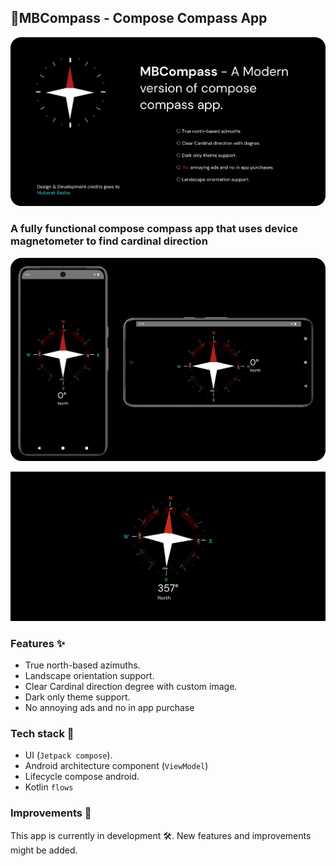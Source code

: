 ## 🧭MBCompass - Compose Compass App

![Banner MBCompass](BannerMBCompass.png)


### A fully functional compose compass app that uses device magnetometer to find cardinal direction

![Overview MBCompass](OverviewMBCompass.png)

![MBCompass App](MBCompassAppDemo.gif)

### Features ✨

- True north-based azimuths.
- Landscape orientation support.
- Clear Cardinal direction degree with custom image.
- Dark only theme support.
- No annoying ads and no in app purchase

### Tech stack 🧱

- UI (`Jetpack compose`).
- Android architecture component (`ViewModel`)
- Lifecycle compose android.
- Kotlin `flows`

### Improvements 🚀
This app is currently in development 🛠️. New features and improvements might be added.